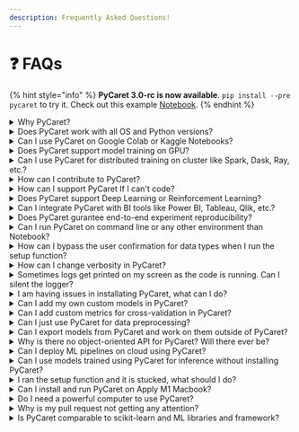 ```yaml
---
description: Frequently Asked Questions!
---
```


# ❓ FAQs

{% hint style="info" %}
**PyCaret 3.0-rc is now available**. `pip install --pre pycaret` to try it. Check out this example [Notebook](https://colab.research.google.com/drive/1\_H0sHYhzKGZDmgzrQLosuZAR3nOaL6CN?usp=sharing).
{% endhint %}

<details>

<summary>Why PyCaret?</summary>

The short answer is it's an open-source, low-code machine learning library built on top of your favorite libraries and frameworks like _scikit-learn, xgboost, lightgbm, etc._ Machine Learning experments take a lot of iterations and the primary goal of PyCaret is to give you the ability to iterate with lightning speed. In comparison with the other awesome open-source machine learning libraries, PyCaret is an alternate low-code library that can be used to replace hundreds of lines of code with a few lines only. Give it a try!

</details>

<details>

<summary>Does PyCaret work with all OS and Python versions?</summary>

PyCaret is tested and supported on the following 64-bit systems:

* Python 3.6 – 3.8&#x20;
* Python 3.9 for Ubuntu only
* Ubuntu 16.04 or later
* Windows 7 or later

PyCaret also works on Mac OS but we do not guarantee the performance as the releases are not tested for Mac. To learn more about our testing workflows, [click here](https://github.com/pycaret/pycaret/blob/master/.github/workflows/test.yml).

</details>

<details>

<summary>Can  I use PyCaret on Google Colab or Kaggle Notebooks?</summary>

Absolutely. Just do `pip install pycaret`

Since base installations on these platforms are not in our control, time-to-time, you may have issues in installing PyCaret due to some dependency conflicts. Those issues with the temporary solutions are reported [here](../get-started/installation.md#common-installation-issues).

</details>

<details>

<summary>Does PyCaret support model training on GPU?</summary>

Yes. We have integrated PyCaret with the amazing [RAPIDS.AI](https://rapids.ai/) project. To use GPU instead of CPU, just pass `use_gpu=True` in the `setup` function.&#x20;

**This will use CPU for model training:**

```
from pycaret.classification import *
s = setup(data, target = 'target_name')
```

**This will use GPU for model training:**

```
from pycaret.classification import *
s = setup(data, target = 'target_name', use_gpu = True)
```

There is no change in the use of the API, however, in some cases, additional libraries have to be installed as they are not installed with the default version or the full version of PyCaret. You can learn more about this [here](../get-started/installation.md#gpu).

</details>

<details>

<summary>Can I use PyCaret for distributed training on cluster like Spark, Dask, Ray, etc.?</summary>

Yes. All the functions of PyCaret are just normal python function and all these frameworks like Spark, Dask, Ray provides you an option to distribute any arbitrary code on a cluster of machines. In future releases, we aim to integrate these distributed frameworks within PyCaret but for now, if you are interested in doing that, [This article](https://towardsdatascience.com/scaling-pycaret-with-spark-or-dask-through-fugue-60bdc3ce133f) by the [Fugue project team](https://github.com/fugue-project/fugue) shows how you can distribute PyCaret code on Spark or Dask without any significant changes to the code.

</details>

<details>

<summary>How can I contribute to PyCaret?</summary>

Thank you for choosing to contribute to PyCaret. There are a ton of great open-source projects out there, so we appreciate your interest in contributing to PyCaret. Please check out our [Contribution Guidelines](https://github.com/pycaret/pycaret/blob/master/CONTRIBUTING.md).

</details>

<details>

<summary>How can I support PyCaret If I can't code?</summary>

Absolutely. There are many ways you can support us. You can join our documentation team and help us build and maintain this amazing documentation that is used by thousands of members every day. [Learn more](../#support-us) about other ways you can support us.

</details>

<details>

<summary>Does PyCaret support Deep Learning or Reinforcement Learning?</summary>

Not yet. In the future, maybe.

</details>

<details>

<summary>Can I integrate PyCaret with BI tools like Power BI, Tableau, Qlik, etc.?</summary>

Yes, any tool that supports the Python environment. You can use PyCaret within Power BI, Tableau, SQL, Alteryx, KNIME. If you would like to learn more, read these [official tutorials](official-blog/#pycaret-and-bi-integrations).

</details>

<details>

<summary>Does PyCaret gurantee end-to-end experiment reproducibility?</summary>

Absolutely. Without a guarantee for reproducibility, any framework is pretty much useless. In any ML workflow, there are many aspects that cause randomization such as `train_test_split`. Sometimes the randomization is also built in the algorithm inherently. Some examples are Random Forest, Extra Trees, Gradient Boosting Machines. To ensure that you can reproduce your end-to-end experiment at a later time, you must pass `session_id` parameter in the `setup`.

**Example:**

```
from pycaret.classification import *
s = setup(data, target = 'target_name', session_id = 123)
```

It doesn't matter what number you pass to `session_id` as long as you can remember it. `session_id` parameter in PyCaret is equivalent to `random_state` in scikit-learn models. The benefit here is we take the `session_id` from the `setup` and perpetuate to all the functions that uses `random_state` so that you nothing to worry about.

</details>

<details>

<summary>Can I run PyCaret on command line or any other environment than Notebook?</summary>

Absolutely. PyCaret is designed and developed to work in a Notebook environment, that doesn't mean you can't use it outside of Notebook in other IDE's such as Visual Code, PyCharm, or Spyder. When you are using PyCaret outside of the Notebook environment, you must pass `html=False` and `silent=True` in the `setup` function. Since PyCaret uses IPython for some callbacks functionality, without passing these two parameters explicitly, your code will fail when you are outside of the Notebook environment.&#x20;

**NOTE:** The name of these parameters may change in the future to something like `mode='notebook'.`

</details>

<details>

<summary>How can I bypass the user confirmation for data types when I run the setup function?</summary>

Whenever you run `setup` in any module of PyCaret, it generates a dialogue box to confirm data types where users are expected to press enter to continue. This is a helpful feature when you are using PyCaret during active experimentation in Notebook but when you are using PyCaret in the command line or as a Python script, you must bypass the confirmation dialogue box. You can do that by passing `silent=True` in the `setup` function.

**Example:**

```
from pycaret.classification import *
s = setup(data, target = 'target_name', silent = True)
```

</details>

<details>

<summary>How can I change verbosity in PyCaret?</summary>

Most functions in PyCaret has `verbose` parameter. Simply set `verbose=False` in the function.&#x20;

**Example:**

```
lr = create_model('lr', verbose = False)
```

</details>

<details>

<summary>Sometimes logs get printed on my screen as the code is running. Can I silent the logger?</summary>

We have noticed in some situations that the logger of PyCaret can conflict with other libraries in the environment causing an abnormal behavior resulting in logs being printed on the screen (Notebook or CLI) as the code is running. While in the next major release (3.0), we are planning to make the logger more configurable, allowing you to totally disable it if you want. In the meantime, there is a way around using environment variables. Run the following code on the top of your Notebook:

```
import os
os.environ["PYCARET_CUSTOM_LOGGING_LEVEL"] = "CRITICAL"
```

**NOTE:** This command will set an environment variable that is used by PyCaret's logger. Setting it to `CRITICAL` means that only critical messages will be logged and there aren't many critical messages in PyCaret.&#x20;

</details>

<details>

<summary>I am having issues in installating PyCaret, what can I do?</summary>

The first place is to check out [Common Installation Issues](../get-started/installation.md#common-installation-issues) and then [Issues](https://github.com/pycaret/pycaret/issues) on our GitHub.&#x20;

</details>

<details>

<summary>Can I add my own custom models in PyCaret?</summary>

Absolutely. PyCaret's vision is to give you full control of your ML pipeline. To add custom models, there is only one rule. They must be compatible with standard `sklearn` API. To learn how to do it, you can read the following tutorials by Fahad Akbar:

* [Custom Estimator with PyCaret - Part I](https://towardsdatascience.com/custome-estimator-with-pycaret-part-1-by-fahad-akbar-839513315965)
* [Custom Estimator with PyCaret - Part II](https://towardsdatascience.com/custom-estimator-with-pycaret-part-2-by-fahad-akbar-aee4dbdacbf)

</details>

<details>

<summary>Can I add custom metrics for cross-validation in PyCaret?</summary>

Absolutely. PyCaret aim's to balance the abstraction with flexibility and so far we are doing a pretty good job. You can use PyCaret's `add_metric` and `remove_metric` functions to add or remove metrics used for cross-validation.&#x20;

</details>

<details>

<summary>Can I just use PyCaret for data preprocessing?</summary>

Yes if you would like. You can run the `setup` function which handles all the data preprocessing and after that you can access the transformed train set and test set using the `get_config` function.&#x20;

**Example:**

```
from pycaret.classification import *
s = setup(data, target = 'target_name')

X_train, y_train = get_config('X_train'), get_config('y_train')
X_test, y_test = get_config('X_test'), get_config('y_test')
```

</details>

<details>

<summary>Can I export models from PyCaret and work on them outside of PyCaret?</summary>

Absolutely. You can use the `save_model` function of PyCaret to export the entire Pipeline as a `pkl` file. [Learn more](../get-started/functions/#save-model) about this function.

</details>

<details>

<summary>Why is there no object-oriented API for PyCaret? Will there ever be?</summary>

The first release (1.0) of PyCaret had many several critical design decisions which quickly became the common practice in the community. Having a solo functional API was one of the choices. However, in subsequent releases, we realize the use case and need for a more conventional OOP API which is now on its way. The default API of PyCaret will continue to be the functional API as a very large user base depends on it. However, in the next major release (3.0) we will have a separate OOP API for users who are interested in using it.

**Functional API Example (current)**

```
from pycaret.classification import *
s = setup(data, target = 'target_name')
best_model = compare_models()
```

**Object Oriented API Example (Future state)**

```
from pycaret.classification import ClassificationExperiment
exp = ClassificationExperiment()
exp.setup(data, target = 'target_name')
best_model = exp.compare_models()
```

</details>

<details>

<summary>Can I deploy ML pipelines on cloud using PyCaret?</summary>

Absolutely. PyCaret is an end-to-end library with a lot of deployment functionalities. There are many official tutorials on deployment on different cloud platforms such as Azure, AWS, and GCP. You can check out these [tutorials here](official-blog/#pycaret-add-ml-deployment).

</details>

<details>

<summary>Can I use models trained using PyCaret for inference without installing PyCaret?</summary>

Not right now but with our next major release (3.0) our goal is to allow you to use plain `sklearn` for inference runtime. At the moment, there are few custom functionalities of PyCaret in the Pipeline that forces you to install `pycaret` during inference but we are committed to either removing those custom functionalities in the future release or push those to the base libraries like scikit-learn. Our goal and vision is to become a mega-abstractor framework for training and ML development. We do not want to reinvent the wheel. We do not want you to carry the huge overhead of PyCaret's framework during inference.

</details>

<details>

<summary>I ran the setup function and it is stucked, what should I do? </summary>

If your setup function is stuck, the first thing you should check is if you are in an environment that allows for a confirmatory dialogue box and if not you must pass `silent=True` in the setup. Secondly, if you are using Visual Code the dialogue box appears on the top of the screen as opposed to inline as you might have seen with Jupyter Notebook. Finally, sometimes it may really take a very long time especially if your dataset has categorical features with many levels (1000+ levels). In that case, you should try to combine the levels and make the features less granular before passing into PyCaret. If all this doesn't resolve your issue and you are very certain that this is some kind of bug or you can improve the code, please feel free to open a new [Issue ](https://github.com/pycaret/pycaret/issues)on our GitHub.

</details>

<details>

<summary>Can I install and run PyCaret on Apply M1 Macbook?</summary>

It's not straighforward due to some issues in the underlying dependencies of PyCaret. However, if you have tried everything and still can't find a solution, this [article](https://pareekshithkatti.medium.com/setting-up-python-for-data-science-on-m1-mac-ced8a0d05911) by Pareekshith Katti may help you.

</details>

<details>

<summary>Do I need a powerful computer to use PyCaret?</summary>

No, as long as your data can fit in the memory, you can use PyCaret. No super computer is needed.

</details>

<details>

<summary>Why is my pull request not getting any attention?</summary>

The review process may take some time. You should not be discouraged by delays in review on your pull request. We have many features that are requested by the community and only limited time from our maintainers to review and approve these pull requests. Since every feature comes at a cost of lifetime maintenance, we care a lot about getting things right the first time.&#x20;

</details>

<details>

<summary>Is PyCaret comparable to scikit-learn and ML libraries and framework?</summary>

Well, PyCaret is built on top of common ML libraries and frameworks such as scikit-learn, LightGBM, XGBoost, etc. The benefit of using PyCaret is you don't have to write a lot of code. The underlying models and evaluation framework is the same as what you are used to. When we first created PyCaret we did a small comparison of performing a given set of tasks using PyCaret vs. without using PyCaret and here are the results:

![](<../.gitbook/assets/image (202).png>)

</details>
